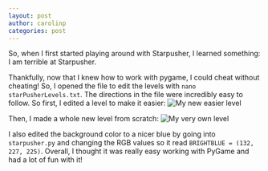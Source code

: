 ```yaml
---
layout: post
author: carolinp
categories: post 
---
```


So, when I first started playing around with Starpusher, I learned something:
I am terrible at Starpusher.

Thankfully, now that I knew how to work with pygame, I could cheat without cheating! 
So, I opened the file to edit the levels with `nano starPusherLevels.txt`. The directions in the file were incredibly easy to follow. So first, I edited a level to make it easier:
![My new easier level](https://lh3.googleusercontent.com/-zmk0F1siPWc/UoMBaJ62eDI/AAAAAAAAAP0/DaxiEHPwJoM/w737-h553-no/starpusher1.png)

Then, I made a whole new level from scratch:
![My very own level](https://lh3.googleusercontent.com/-qPp-4UraMn4/UoMBep_G9EI/AAAAAAAAAP8/2F6YrqhcQLU/w737-h553-no/starpusher2.png)

I also edited the background color to a nicer blue by going into `starpusher.py` and changing the RGB values so it read `BRIGHTBLUE = (132, 227, 225)`.
Overall, I thought it was really easy working with PyGame and had a lot of fun with it!
